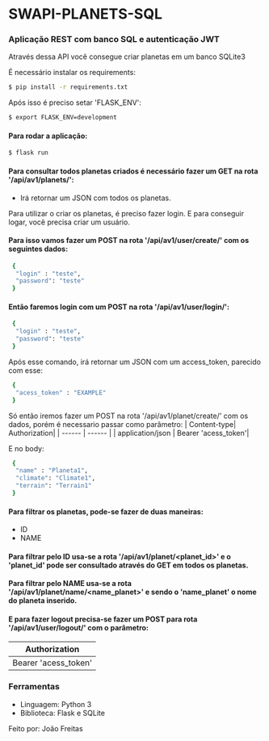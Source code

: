 # SWAPI-PLANETS-SQL

### Aplicação REST com banco SQL e autenticação JWT
Através dessa API você consegue criar planetas em um banco SQLite3

É necessário instalar os requirements:

```sh
$ pip install -r requirements.txt
```

Após isso é preciso setar 'FLASK_ENV':

```sh
$ export FLASK_ENV=development
```
#### Para rodar a aplicação:
```sh
$ flask run
```


#### Para consultar todos planetas criados é necessário fazer um GET na rota '/api/av1/planets/':

- Irá retornar um JSON com todos os planetas.


Para utilizar o criar os planetas, é preciso fazer login.
E para conseguir logar, você precisa criar um usuário.


#### Para isso vamos fazer um POST na rota '/api/av1/user/create/' com os seguintes dados:

```sh 
 {
  "login" : "teste", 
  "password": "teste"
 }
```

#### Então faremos login com um POST na rota  '/api/av1/user/login/':

```sh 
 {
  "login" : "teste", 
  "password": "teste"
 }
```
Após esse comando, irá retornar um JSON com um access_token, parecido com esse: 

```sh 
 {
  "acess_token" : "EXAMPLE"
 }
```

Só então iremos fazer um POST na rota  '/api/av1/planet/create/' com os dados, porém é necessario passar como parâmetro:
| Content-type| Authorization|
| ------ | ------ |
| application/json | Bearer 'acess_token'|


E no body:
```sh 
 {
  "name" : "Planeta1", 
  "climate": "Climate1",
  "terrain": "Terrain1"
 }
```
#### Para filtrar os planetas, pode-se fazer de duas maneiras:
- ID
- NAME

#### Para filtrar pelo ID usa-se a rota '/api/av1/planet/<planet_id>' e o 'planet_id' pode ser consultado através do GET em todos os planetas.

#### Para filtrar pelo NAME usa-se a rota '/api/av1/planet/name/<name_planet>' e sendo o 'name_planet' o nome do planeta inserido.


#### E para fazer logout precisa-se fazer um POST para rota '/api/av1/user/logout/' com o parâmetro:
 Authorization|
| ------ |
| Bearer 'acess_token'|



### Ferramentas 
- Linguagem: Python 3
- Biblioteca: Flask e SQLite

Feito por: João Freitas
